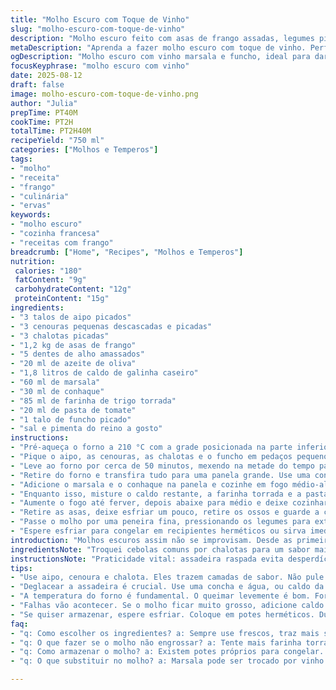 ```yaml
---
title: "Molho Escuro com Toque de Vinho"
slug: "molho-escuro-com-toque-de-vinho"
description: "Molho escuro feito com asas de frango assadas, legumes picados, vinho marsala e cognac, engrossado com farinha de trigo tostada e pasta de tomate. Cozido lentamente para extrair sabores intensos e encorpado até reduzir pela metade. Pode acompanhar aves assadas e carnes vermelhas. Versão adaptada com diferentes quantidades, substituição de cebola por chalotas e acréscimo de funcho para um toque aromático. Receita sem lactose, ovos, nozes ou derivados lácteos."
metaDescription: "Aprenda a fazer molho escuro com toque de vinho. Perfeito para carnes, traz sabor intenso e encorpado que vai impressionar."
ogDescription: "Molho escuro com vinho marsala e funcho, ideal para dar sabor aos pratos. Aprenda a técnica e surpreenda na cozinha."
focusKeyphrase: "molho escuro com vinho"
date: 2025-08-12
draft: false
image: molho-escuro-com-toque-de-vinho.png
author: "Julia"
prepTime: PT40M
cookTime: PT2H
totalTime: PT2H40M
recipeYield: "750 ml"
categories: ["Molhos e Temperos"]
tags:
- "molho"
- "receita"
- "frango"
- "culinária"
- "ervas"
keywords:
- "molho escuro"
- "cozinha francesa"
- "receitas com frango"
breadcrumb: ["Home", "Recipes", "Molhos e Temperos"]
nutrition: 
 calories: "180"
 fatContent: "9g"
 carbohydrateContent: "12g"
 proteinContent: "15g"
ingredients:
- "3 talos de aipo picados"
- "3 cenouras pequenas descascadas e picadas"
- "3 chalotas picadas"
- "1,2 kg de asas de frango"
- "5 dentes de alho amassados"
- "20 ml de azeite de oliva"
- "1,8 litros de caldo de galinha caseiro"
- "60 ml de marsala"
- "30 ml de conhaque"
- "85 ml de farinha de trigo torrada"
- "20 ml de pasta de tomate"
- "1 talo de funcho picado"
- "sal e pimenta do reino a gosto"
instructions:
- "Pré-aqueça o forno a 210 °C com a grade posicionada na parte inferior."
- "Pique o aipo, as cenouras, as chalotas e o funcho em pedaços pequenos. Coloque tudo numa assadeira grande e misture as asas de frango, o alho e o azeite. Misture bem para cobrir tudo."
- "Leve ao forno por cerca de 50 minutos, mexendo na metade do tempo para evitar que os legumes e as asas queimem. O cheiro deve ficar intenso, caramelizado, e a pele das asas levemente dourada e crocante."
- "Retire do forno e transfira tudo para uma panela grande. Use uma concha de caldo para deglacear a assadeira, raspando o fundo para soltar os resíduos caramelizados. Reserve esse líquido."
- "Adicione o marsala e o conhaque na panela e cozinhe em fogo médio-alto por aproximadamente 6 minutos, deixando o álcool evaporar - o cheiro muda, fica mais doce sem ardor."
- "Enquanto isso, misture o caldo restante, a farinha torrada e a pasta de tomate em uma tigela, mexendo até ficar homogêneo. Despeje essa mistura na panela, junto com o caldo reservado da assadeira."
- "Aumente o fogo até ferver, depois abaixe para médio e deixe cozinhar por cerca de 1 hora, mexendo de vez em quando. A consistência deve ficar espessa, quase como um molho gravy encorpado, e os sabores concentrados."
- "Retire as asas, deixe esfriar um pouco, retire os ossos e guarde a carne para outra receita. Isso ajuda a limpar o molho."
- "Passe o molho por uma peneira fina, pressionando os legumes para extrair o máximo de sabor. Ajuste o sal e a pimenta. Se desejar um molho menos gorduroso, retire a gordura que subir à superfície com uma colher."
- "Espere esfriar para congelar em recipientes herméticos ou sirva imediatamente com peru, frango ou carne vermelha."
introduction: "Molhos escuros assim não se improvisam. Desde as primeiras tentativas, quando queimei o fundo tentando reduzir rápido demais, aprendi a ouvir o cozimento. O aroma dourado das asas assadas junto às cenouras e funcho traz complexidade que simples caldo não alcança. A farinha tostada, outro segredo, mostra sua potência soltando cor e sabor, espessando na hora certa. Marsala e conhaque adicionam doçura e profundidade, sem álcool residual que mata a receita. Passar pela peneira exige paciência, mas o resultado é um molho tão liso quanto saboroso, perfeito para uma carne rústica. Não precisa lactose nem ovos, só paciência e atenção aos detalhes – e um forno confiável."
ingredientsNote: "Troquei cebolas comuns por chalotas para um sabor mais delicado e adicionei funcho, trazendo frescor herbáceo sem competir com o frango. Quanto aos líquidos, use caldo de galinha caseiro para sabor e clareza; caldo industrial pode azedar o prato. Farinha torrada é imprescindível – não apenas floco crú; deixe queimar um pouco na frigideira até dourar, mas cuidado para não queimar de verdade. O vinho marsala pode ser substituído por sherry seco numa emergência, e o conhaque por brandy simples. Na falta de asas, pedaços de coxa com pele funcionam. O importante é juntar o máximo de sabor no líquido."
instructionsNote: "Praticidade vital: assadeira raspada evita desperdício e enriquece o molho; usar uma concha de caldo para deglacear facilita. Durante a cocção, observe a textura – não deixe o molho ficar líquido demais nem tão encorpado que queime no fundo. O intervalo entre mexidas deve ser sensível; mexa mais perto do fim para evitar grumos enquanto engrossa. Passar na peneira é o segredo do molho brilhante, sem resíduos. Lembre-se que a gordura pode ser removida com uma concha na superfície após resfriar, dando um toque mais leve, ou deixada para mais sabor. Congelar em porções evita perdas e mantém a qualidade."
tips:
- "Use aipo, cenoura e chalota. Eles trazem camadas de sabor. Não pule essa parte. Se não tiver chalota, cebola roxa serve. Pode mudar a textura um pouco."
- "Deglacear a assadeira é crucial. Use uma concha e água, ou caldo da panela. Raspando bem, vai pegar sabor. Esse momento define o molho. Não ignore."
- "A temperatura do forno é fundamental. O queimar levemente é bom. Formar crostas caramelizadas traz profundidade. Mexa na metade do tempo para uniformidade."
- "Falhas vão acontecer. Se o molho ficar muito grosso, adicione caldo aos poucos. Se ficou ralo, cozinhe mais para reduzir. Ajustes são sempre necessários."
- "Se quiser armazenar, espere esfriar. Coloque em potes herméticos. Dura semanas no congelador. Ideal para usar depois. Ótima solução."
faq:
- "q: Como escolher os ingredientes? a: Sempre use frescos, traz mais sabor. Caldo caseiro é melhor. Indústria pode estragar o sabor do molho."
- "q: O que fazer se o molho não engrossar? a: Tente mais farinha torrada. Adicione aos poucos, mexendo. Paciência é a chave. O calor ajuda."
- "q: Como armazenar o molho? a: Existem potes próprios para congelar. Pode ser de vidro ou plástico. Cuidado com a expansão. Sempre deixe espaço."
- "q: O que substituir no molho? a: Marsala pode ser trocado por vinho seco. Conhaque pode ser alterado para uísque. Testar é sempre bom. Aprender com erros."

---
```

